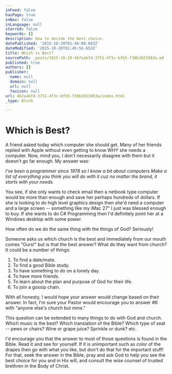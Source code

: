 ```yaml
---
inFeed: false
hasPage: true
inNav: false
inLanguage: null
starred: false
keywords: []
description: How to decide the best choice.
datePublished: '2015-10-20T01:46:00.683Z'
dateModified: '2015-10-20T01:45:56.653Z'
title: Which is Best?
sourcePath: _posts/2015-10-20-4b7aabfd-3751-4f3c-bfb5-f30b3023d83a.md
published: true
authors: []
publisher:
  name: null
  domain: null
  url: null
  favicon: null
url: 4b7aabfd-3751-4f3c-bfb5-f30b3023d83a/index.html
_type: Blurb

---
```

# **Which is Best?**

A friend asked today which computer she should get. Many of her friends replied with Apple without even getting to know WHY she needs a computer. Now, mind you, I don't necessarily disagree with them but it doesn't go far enough. My answer was:

_I've been a programmer since 1978 so I know a bit about computers Make a list of everything you think you will do with it cuz no matter the brand, it starts with your needs._

You see, if she only wants to check email then a netbook type computer would be more than enough and save her perhaps hundreds of dollars. If she is looking to do high level graphics design then she'd need a computer and a large screen -- something like my iMac 27" I just was blessed enough to buy. If she wants to do C\# Programming then I'd definitely point her at a Windows desktop with some power.

How often do we do the same thing with the things of God? Seriously!

Someone asks us which church is the best and immediately from our mouth comes "Ours!" but is that the best answer? What do they want from church? It could be a number of things:

1. To find a date/mate.
2. To find a good Bible study.
3. To have something to do on a lonely day.
4. To have more friends.
5. To learn about the plan and purpose of God for their life.
6. To join a gossip chain.

With all honesty, I would hope your answer would change based on their answer. In fact, I'm sure your Pastor would encourage you to answer \#6 with "anyone else's church but mine."

This question can be extended to many things to do with God and church. Which music is the best? Which translation of the Bible? Which type of seat -- pews or chairs? Wine or grape juice? Sprinkle or dunk? etc.

I'd encourage you that the answer to most of those questions is found in the Bible. Read it and see for yourself. If it is unimportant such as color of the drapes then go with what you like, but don't do that for the important stuff! For that, seek the answer in the Bible, pray and ask God to help you see the best choice for you and in His will, and consult the wise counsel of trusted brethren in the Body of Christ.